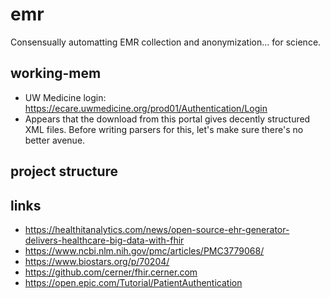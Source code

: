 # emr
Consensually automatting EMR collection and anonymization... for science.

## working-mem
- UW Medicine login: https://ecare.uwmedicine.org/prod01/Authentication/Login
- Appears that the download from this portal gives decently structured XML files.  Before writing parsers for this, let's make sure there's no better avenue.

## project structure


## links

- https://healthitanalytics.com/news/open-source-ehr-generator-delivers-healthcare-big-data-with-fhir
- https://www.ncbi.nlm.nih.gov/pmc/articles/PMC3779068/
- https://www.biostars.org/p/70204/
- https://github.com/cerner/fhir.cerner.com
- https://open.epic.com/Tutorial/PatientAuthentication
